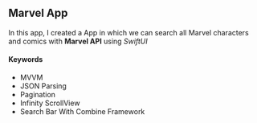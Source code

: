  ## Marvel App 

In this app, I created a App in which we can search all Marvel characters and comics with **Marvel API** using *SwiftUI*

#### Keywords
- MVVM
- JSON Parsing 
- Pagination
- Infinity ScrollView 
- Search Bar With Combine Framework 


